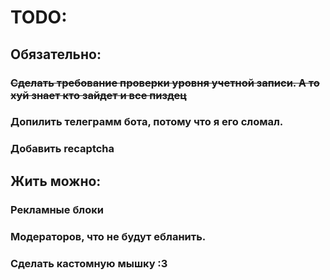 # TODO: 
## Обязательно:
### ~~Сделать требование проверки уровня учетной записи. А то хуй знает кто зайдет и все пиздец~~
### Допилить телеграмм бота, потому что я его сломал.
### Добавить recaptcha

## Жить можно:
### Рекламные блоки
### Модераторов, что не будут ебланить.
### Сделать кастомную мышку :3
